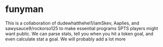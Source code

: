 # funyman
This is a collaboration of dudewhatthehel1/iamSkev, Aaplies, and sawysauce9/rockorso125 to make essential programs SPTS players might want public.
We can parse stats, tell you when you hit a token goal, and even calculate stat a goal. We will probably add a lot more
